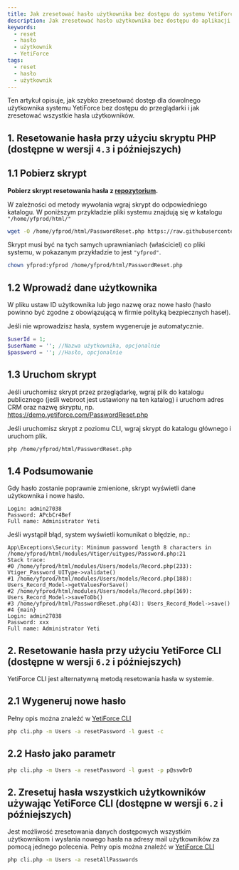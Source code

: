 ```yaml
---
title: Jak zresetować hasło użytkownika bez dostępu do systemu YetiForce
description: Jak zresetować hasło użytkownika bez dostępu do aplikacji.
keywords:
  - reset
  - hasło
  - użytkownik
  - YetiForce
tags:
  - reset
  - hasło
  - użytkownik
---
```


Ten artykuł opisuje, jak szybko zresetować dostęp dla dowolnego użytkownika systemu YetiForce bez dostępu do przeglądarki i jak zresetować wszystkie hasła użytkowników.

## 1. Resetowanie hasła przy użyciu skryptu PHP (dostępne w wersji `4.3` i późniejszych)

## 1.1 Pobierz skrypt

**Pobierz skrypt resetowania hasła z [repozytorium](https://github.com/YetiForceCompany/YetiForceScripts/tree/master/PasswordReset).**

W zależności od metody wywołania wgraj skrypt do odpowiedniego katalogu. W poniższym przykładzie pliki systemu znajdują się w katalogu `"/home/yfprod/html/"`

```bash
wget -O /home/yfprod/html/PasswordReset.php https://raw.githubusercontent.com/YetiForceCompany/YetiForceScripts/master/PasswordReset/PasswordReset.php
```

Skrypt musi być na tych samych uprawnianiach (właściciel) co pliki systemu, w pokazanym przykładzie to jest `"yfprod"`.

```bash
chown yfprod:yfprod /home/yfprod/html/PasswordReset.php
```

## 1.2 Wprowadź dane użytkownika

W pliku ustaw ID użytkownika lub jego nazwę oraz nowe hasło (hasło powinno być zgodne z obowiązującą w firmie polityką bezpiecznych haseł).

Jeśli nie wprowadzisz hasła, system wygeneruje je automatycznie.

```php
$userId = 1;
$userName = ''; //Nazwa użytkownika, opcjonalnie
$password = ''; //Hasło, opcjonalnie
```

## 1.3 Uruchom skrypt

Jeśli uruchomisz skrypt przez przeglądarkę, wgraj plik do katalogu publicznego (jeśli webroot jest ustawiony na ten katalog) i uruchom adres CRM oraz nazwę skryptu, np. https://demo.yetiforce.com/PasswordReset.php

Jeśli uruchomisz skrypt z poziomu CLI, wgraj skrypt do katalogu głównego i uruchom plik.

```bash
php /home/yfprod/html/PasswordReset.php
```

## 1.4 Podsumowanie

Gdy hasło zostanie poprawnie zmienione, skrypt wyświetli dane użytkownika i nowe hasło.

```
Login: admin27038
Password: APcbCr4Bef
Full name: Administrator Yeti
```

Jeśli wystąpił błąd, system wyświetli komunikat o błędzie, np.:

```
App\Exceptions\Security: Minimum password length 8 characters in /home/yfprod/html/modules/Vtiger/uitypes/Password.php:21
Stack trace:
#0 /home/yfprod/html/modules/Users/models/Record.php(233): Vtiger_Password_UIType->validate()
#1 /home/yfprod/html/modules/Users/models/Record.php(188): Users_Record_Model->getValuesForSave()
#2 /home/yfprod/html/modules/Users/models/Record.php(169): Users_Record_Model->saveToDb()
#3 /home/yfprod/html/PasswordReset.php(43): Users_Record_Model->save()
#4 {main}
Login: admin27038
Password: xxx
Full name: Administrator Yeti
```

## 2. Resetowanie hasła przy użyciu YetiForce CLI (dostępne w wersji `6.2` i późniejszych)

YetiForce CLI jest alternatywną metodą resetowania hasła w systemie.

## 2.1 Wygeneruj nowe hasło

Pełny opis można znaleźć w [YetiForce CLI](/developer-guides/cli/Users#reset-user-password)

```bash
php cli.php -m Users -a resetPassword -l guest -c
```

## 2.2 Hasło jako parametr

```bash
php cli.php -m Users -a resetPassword -l guest -p p@ssw0rD
```

## 2. Zresetuj hasła wszystkich użytkowników używając YetiForce CLI (dostępne w wersji `6.2` i późniejszych)

Jest możliwość zresetowania danych dostępowych wszystkim użytkownikom i wysłania nowego hasła na adresy mail użytkowników za pomocą jednego polecenia. Pełny opis można znaleźć w [YetiForce CLI](/developer-guides/cli/Users#reset-all-user-passwords)

```bash
php cli.php -m Users -a resetAllPasswords
```
